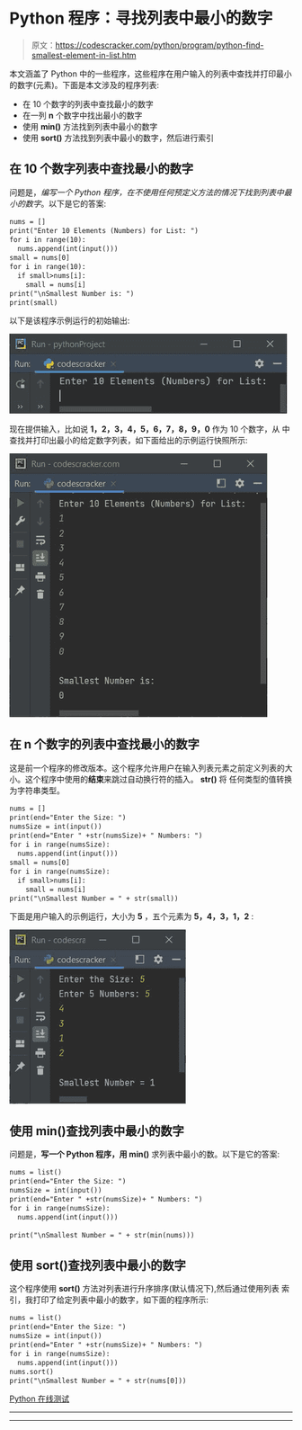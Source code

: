 # Python 程序：寻找列表中最小的数字

> 原文：<https://codescracker.com/python/program/python-find-smallest-element-in-list.htm>

本文涵盖了 Python 中的一些程序，这些程序在用户输入的列表中查找并打印最小的数字(元素)。下面是本文涉及的程序列表:

*   在 10 个数字的列表中查找最小的数字
*   在一列 **n** 个数字中找出最小的数字
*   使用 **min()** 方法找到列表中最小的数字
*   使用 **sort()** 方法找到列表中最小的数字，然后进行索引

## 在 10 个数字列表中查找最小的数字

问题是，*编写一个 Python 程序，在不使用任何预定义方法的情况下找到列表中最小的数字*。以下是它的答案:

```
nums = []
print("Enter 10 Elements (Numbers) for List: ")
for i in range(10):
  nums.append(int(input()))
small = nums[0]
for i in range(10):
  if small>nums[i]:
    small = nums[i]
print("\nSmallest Number is: ")
print(small)
```

以下是该程序示例运行的初始输出:

![python find smallest number in list](img/cfb815eb7d6925187f99c0ce45fbc0f5.png)

现在提供输入，比如说 **1，2，3，4，5，6，7，8，9，0** 作为 10 个数字，从 中查找并打印出最小的给定数字列表，如下面给出的示例运行快照所示:

![find smallest number in list python](img/50fcd2808c43df109f8c18e73e3565fd.png)

## 在 n 个数字的列表中查找最小的数字

这是前一个程序的修改版本。这个程序允许用户在输入列表元素之前定义列表的大小。这个程序中使用的**结束**来跳过自动换行符的插入。 **str()** 将 任何类型的值转换为字符串类型。

```
nums = []
print(end="Enter the Size: ")
numsSize = int(input())
print(end="Enter " +str(numsSize)+ " Numbers: ")
for i in range(numsSize):
  nums.append(int(input()))
small = nums[0]
for i in range(numsSize):
  if small>nums[i]:
    small = nums[i]
print("\nSmallest Number = " + str(small))
```

下面是用户输入的示例运行，大小为 **5** ，五个元素为 **5，4，3，1，2** :

![python program smallest number in list](img/c3f8f516d1666e90cf962528eb2f9529.png)

## 使用 min()查找列表中最小的数字

问题是，**写一个 Python 程序，用 min()** 求列表中最小的数。以下是它的答案:

```
nums = list()
print(end="Enter the Size: ")
numsSize = int(input())
print(end="Enter " +str(numsSize)+ " Numbers: ")
for i in range(numsSize):
  nums.append(int(input()))

print("\nSmallest Number = " + str(min(nums)))
```

## 使用 sort()查找列表中最小的数字

这个程序使用 **sort()** 方法对列表进行升序排序(默认情况下),然后通过使用列表 索引，我打印了给定列表中最小的数字，如下面的程序所示:

```
nums = list()
print(end="Enter the Size: ")
numsSize = int(input())
print(end="Enter " +str(numsSize)+ " Numbers: ")
for i in range(numsSize):
  nums.append(int(input()))
nums.sort()
print("\nSmallest Number = " + str(nums[0]))
```

[Python 在线测试](/exam/showtest.php?subid=10)

* * *

* * *